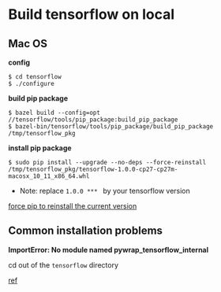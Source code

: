 # Build tensorflow on local

## Mac OS

**config**

```shell
$ cd tensorflow
$ ./configure
```

**build pip package**

```shell
$ bazel build --config=opt //tensorflow/tools/pip_package:build_pip_package
$ bazel-bin/tensorflow/tools/pip_package/build_pip_package /tmp/tensorflow_pkg
```

**install pip package**

```shell
$ sudo pip install --upgrade --no-deps --force-reinstall /tmp/tensorflow_pkg/tensorflow-1.0.0-cp27-cp27m-macosx_10_11_x86_64.whl
```

- Note: replace `1.0.0 *** ` by your tensorflow version

[force pip to reinstall the current version](https://stackoverflow.com/a/27254355/3167471)

## Common installation problems

**ImportError: No module named pywrap_tensorflow_internal**

cd out of the `tensorflow` directory

[ref](https://stackoverflow.com/a/35963479/3167471)
